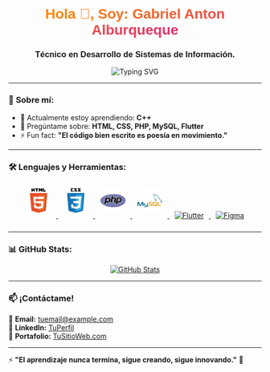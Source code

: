 <h1 align="center" style="font-family: 'Arial', sans-serif;">
  <span style="background: linear-gradient(90deg, #ff8a00, #e52e71); -webkit-background-clip: text; color: transparent;">
    Hola 👋, Soy: Gabriel Anton Alburqueque
  </span>
</h1>

<h3 align="center" style="font-family: 'Arial', sans-serif; font-weight: bold;">
  Técnico en Desarrollo de Sistemas de Información.
</h3>

<p align="center">
  <img src="https://readme-typing-svg.herokuapp.com?font=Fira+Code&pause=1000&color=FF5733&center=true&width=435&lines=Desarrollador+Web;Apasionado+por+la+tecnolog%C3%ADa;Siempre+aprendiendo+nuevas+cosas" alt="Typing SVG" />
</p>

---

### 🚀 **Sobre mí:**
- 🌱 Actualmente estoy aprendiendo: **C++**  
- 💬 Pregúntame sobre: **HTML, CSS, PHP, MySQL, Flutter**  
- ⚡ Fun fact: **"El código bien escrito es poesía en movimiento."**  

---

### 🛠️ **Lenguajes y Herramientas:**
<p align="center">
  <a href="https://www.w3.org/html/" target="_blank" rel="noreferrer">
    <img src="https://raw.githubusercontent.com/devicons/devicon/master/icons/html5/html5-original-wordmark.svg" alt="HTML" width="50" height="50" style="margin: 10px; transition: 0.3s;" onmouseover="this.style.transform='scale(1.2)'" onmouseout="this.style.transform='scale(1)'"/>
  </a>
  <a href="https://www.w3.org/Style/CSS/Overview.en.html" target="_blank" rel="noreferrer">
    <img src="https://raw.githubusercontent.com/devicons/devicon/master/icons/css3/css3-original-wordmark.svg" alt="CSS" width="50" height="50" style="margin: 10px; transition: 0.3s;" onmouseover="this.style.transform='scale(1.2)'" onmouseout="this.style.transform='scale(1)'"/>
  </a>
  <a href="https://www.php.net" target="_blank" rel="noreferrer">
    <img src="https://raw.githubusercontent.com/devicons/devicon/master/icons/php/php-original.svg" alt="PHP" width="50" height="50" style="margin: 10px; transition: 0.3s;" onmouseover="this.style.transform='scale(1.2)'" onmouseout="this.style.transform='scale(1)'"/>
  </a>
  <a href="https://www.mysql.com/" target="_blank" rel="noreferrer">
    <img src="https://raw.githubusercontent.com/devicons/devicon/master/icons/mysql/mysql-original-wordmark.svg" alt="MySQL" width="50" height="50" style="margin: 10px; transition: 0.3s;" onmouseover="this.style.transform='scale(1.2)'" onmouseout="this.style.transform='scale(1)'"/>
  </a>
  <a href="https://flutter.dev" target="_blank" rel="noreferrer">
    <img src="https://www.vectorlogo.zone/logos/flutterio/flutterio-icon.svg" alt="Flutter" width="50" height="50" style="margin: 10px; transition: 0.3s;" onmouseover="this.style.transform='scale(1.2)'" onmouseout="this.style.transform='scale(1)'"/>
  </a>
  <a href="https://www.figma.com/" target="_blank" rel="noreferrer">
    <img src="https://www.vectorlogo.zone/logos/figma/figma-icon.svg" alt="Figma" width="50" height="50" style="margin: 10px; transition: 0.3s;" onmouseover="this.style.transform='scale(1.2)'" onmouseout="this.style.transform='scale(1)'"/>
  </a>
</p>

---

### 📊 **GitHub Stats:**
<p align="center">
  <a href="https://github.com/GabrielAnton">
    <img src="https://github-readme-stats.vercel.app/api?username=GabrielAnton&show_icons=true&theme=radical" alt="GitHub Stats" />
  </a>
</p>

---

### 📫 **¡Contáctame!**
📩 **Email:** [tuemail@example.com](mailto:tuemail@example.com)  
💼 **LinkedIn:** [TuPerfil](https://linkedin.com/in/tu-perfil)  
🚀 **Portafolio:** [TuSitioWeb.com](https://tusitioweb.com)  

---

⚡ **"El aprendizaje nunca termina, sigue creando, sigue innovando."** 🚀

